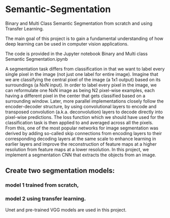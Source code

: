 # Semantic-Segmentation
Binary and Multi Class Semantic Segmentation from scratch and using Transfer Learning.

The main goal of this project is to gain a fundamental understanding of how deep learning can be used in computer vision applications.

The code is provided in the Jupyter notebook Binary and Multi class Semantic Segmentation.ipynb

A segmentation task differs from classification in that we want to label every single pixel in
the image (not just one label for entire image). Imagine that we are classifying the central
pixel of the image (a 1x1 output) based on its surroundings (a NxN input). In order to label
every pixel in the image, we can reformulate one NxN image as being N2 pixel-wise examples,
each having a different pixel in the center that gets classified based on a surrounding window. Later, more parallel implementations closely follow the encoder-decoder structure,
by using convolutional layers to encode and transposed convolution (a.k.a. deconvolution)
layers to decode directly into pixel-wise predictions. The loss function which we
should have used for the classification task is then applied to and averaged across all the
pixels. From this, one of the most popular networks for image segmentation was derived by
adding so-called skip connections from encoding layers to their corresponding decoding layers
at the same scale to enhance learning in earlier layers and improve the reconstruction
of feature maps at a higher resolution from feature maps at a lower resolution.
In this project, we implement a segmentation CNN that extracts the objects from an image. 

## Create two segmentation models: 

### model 1 trained from scratch, 
### model 2 using transfer learning.

Unet and pre-trained VGG models are used in this project.
